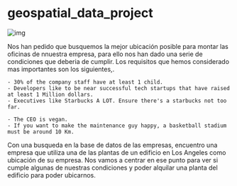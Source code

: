 # geospatial_data_project

![img]("https://raw.githubusercontent.com/SergioCaler0/geospatial_data_project/main/img/mapa_readme.jpeg")

Nos han pedido que busquemos la mejor ubicación posible para montar las oficinas de nnuestra empresa, para ello nos han dado una serie de condiciones que deberia de cumplir.
Los requisitos que hemos considerado mas importantes son los siguientes,.
    
    
    - 30% of the company staff have at least 1 child.
    - Developers like to be near successful tech startups that have raised at least 1 Million dollars.
    - Executives like Starbucks A LOT. Ensure there's a starbucks not too far.
    
    - The CEO is vegan.
    - If you want to make the maintenance guy happy, a basketball stadium must be around 10 Km.

Con una busqueda en la base de datos de las empresas, encuentro una empresa que utiliza una de las plantas de un edificio en Los Angeles como ubicación de su empresa. Nos vamos a centrar en ese punto para ver si cumple algunas de nuestras condiciones y poder alquilar una planta del edificio para poder ubicarnos.



